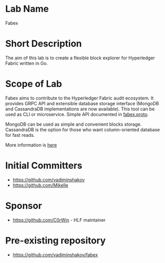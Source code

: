 # Lab Name
Fabex

# Short Description
The aim of this lab is to create a flexible block explorer for Hyperledger Fabric written in Go.

# Scope of Lab
Fabex aims to contribute to the Hyperledger Fabric audit ecosystem. It provides GRPC API and extensible database storage interface (MongoDB and CassandraDB implementations are now available). 
This tool can be used as CLI or microservice. Simple API documented in [fabex.proto](https://github.com/VadimInshakov/fabex/blob/master/proto/fabex.proto). 

MongoDB can be used as simple and convenient blocks storage. CassandraDB is the option for those who want column-oriented database for fast reads.

More information is [here](https://github.com/vadimInshakov/fabex/blob/master/readme.md)

# Initial Committers
- https://github.com/vadiminshakov
- https://github.com/Mikelle

# Sponsor
- https://github.com/C0rWin - HLF maintainer 

# Pre-existing repository
- https://github.com/vadiminshakov/fabex
